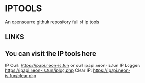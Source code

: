 # IPTOOLS
An opensource github repository full of ip tools

## LINKS
You can visit the IP tools here
-------------------------------
IP Curl: https://ipapi.neon-is.fun or curl ipapi.neon-is.fun
IP Logger: https://ipapi.neon-is.fun/iplog.php
Clear IP: https://ipapi.neon-is.fun/clear.php
